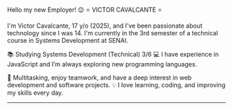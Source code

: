 Hello my new Employer! 😉
⭐ VICTOR CAVALCANTE ⭐

I'm Victor Cavalcante, 17 y/o (2025), and I’ve been passionate about technology since I was 14. I'm currently in the 3rd semester of a technical course in Systems Development at SENAI.

📚 Studying Systems Development (Technical) 3/6
💻 I have experience in JavaScript and I’m always exploring new programming languages.

🤹 Multitasking, enjoy teamwork, and have a deep interest in web development and software projects.
💡 I love learning, coding, and improving my skills every day.

-----------------------------------------------------------------------------------------------------------------------------------------------------------------------------------------------------------------------
